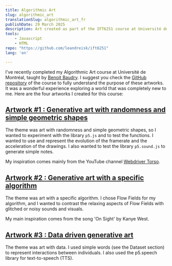 ```yaml
---
title: Algorithmic Art
slug: algorithmic_art
translationSlug: algorithmic_art_fr
publishDate: 29 March 2025
description: Art created as part of the IFT6251 course at Université de Montréal.
tools: 
    - Javascript
    - HTML
repo: "https://github.com/leandreisk/ift6251"
lang: 'en'

---
```


I've recently completed my Algorithmic Art course at Université de Montréal, taught by [Benoit Baudry](https://softwarediversity.eu/index.html). I suggest you check the [GitHub repository](https://github.com/rethread-studio/algorithmic-art-course/tree/2025) of the course to fully understand the purpose of these artworks.  It was a wonderful experience exploring a world that was completely new to me. Here are the four artworks I created for this course:

## [Artwork #1 : Generative art with randomness and simple geometric shapes](https://google.com)
The theme was art with randomness and simple geometric shapes, so I wanted to experiment with the library `p5.js` and to test the functions. I wanted to use and represent the evolution of the framerate and the acceleration of the drawings. I also wanted to test the library `p5.sound.js` to generate simple notes.

My inspiration comes mainly from the YouTube channel [Webdriver Torso](https://www.youtube.com/channel/UCsLiV4WJfkTEHH0b9PmRklw).

## [Artwork #2 : Generative art with a specific algorithm](https://google.com)
The theme was art with a specific algorithm. I chose Flow Fields for my algorithm, and I wanted to contrast the relaxing aspects of Flow Fields with glitched or noisy sounds and visuals.

My main inspiration comes from the song 'On Sight' by Kanye West.

## [Artwork #3 : Data driven generative art](https://google.com)

The theme was art with data. I used simple words (see the Dataset section) to represent interactions between individuals. I also used the p5.speech library for text-to-speech (TTS).

